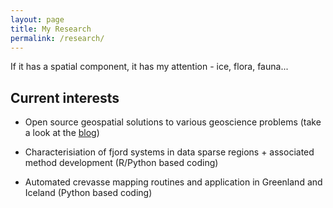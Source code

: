 ```yaml
---
layout: page
title: My Research
permalink: /research/
---
```


If it has a spatial component, it has my attention - ice, flora, fauna...

## Current interests

- Open source geospatial solutions to various geoscience problems (take a look at the [blog](http://chris35wills.github.io/))

- Characterisiation of fjord systems in data sparse regions + associated method development (R/Python based coding)

- Automated crevasse mapping routines and application in Greenland and Iceland (Python based coding)